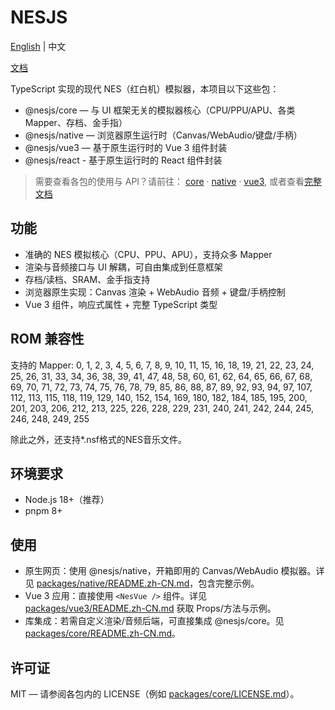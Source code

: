 # NESJS

[English](./README.md) | 中文

[文档](https://nesjs.netlify.app/zh/)

TypeScript 实现的现代 NES（红白机）模拟器，本项目以下这些包：

- @nesjs/core — 与 UI 框架无关的模拟器核心（CPU/PPU/APU、各类 Mapper、存档、金手指）
- @nesjs/native — 浏览器原生运行时（Canvas/WebAudio/键盘/手柄）
- @nesjs/vue3 — 基于原生运行时的 Vue 3 组件封装
- @nesjs/react - 基于原生运行时的 React 组件封装

> 需要查看各包的使用与 API？请前往： [core](./packages/core/README.zh-CN.md) · [native](./packages/native/README.zh-CN.md) · [vue3](./packages/vue3/README.zh-CN.md), 或者查看[完整文档](https://nesjs.netlify.app/zh/)

## 功能

- 准确的 NES 模拟核心（CPU、PPU、APU），支持众多 Mapper
- 渲染与音频接口与 UI 解耦，可自由集成到任意框架
- 存档/读档、SRAM、金手指支持
- 浏览器原生实现：Canvas 渲染 + WebAudio 音频 + 键盘/手柄控制
- Vue 3 组件，响应式属性 + 完整 TypeScript 类型

## ROM 兼容性

支持的 Mapper: 0, 1, 2, 3, 4, 5, 6, 7, 8, 9, 10, 11, 15, 16, 18, 19, 21, 22, 23, 24, 25, 26, 31, 33, 34, 36, 38, 39, 41, 47, 48, 58, 60, 61, 62, 64, 65, 66, 67, 68, 69, 70, 71, 72, 73, 74, 75, 76, 78, 79, 85, 86, 88, 87, 89, 92, 93, 94, 97, 107, 112, 113, 115, 118, 119, 129, 140, 152, 154, 169, 180, 182, 184, 185, 195, 200, 201, 203, 206, 212, 213, 225, 226, 228, 229, 231, 240, 241, 242, 244, 245, 246, 248, 249, 255

除此之外，还支持*.nsf格式的NES音乐文件。

## 环境要求

- Node.js 18+（推荐）
- pnpm 8+

## 使用

- 原生网页：使用 @nesjs/native，开箱即用的 Canvas/WebAudio 模拟器。详见 [packages/native/README.zh-CN.md](./packages/native/README.zh-CN.md)，包含完整示例。
- Vue 3 应用：直接使用 `<NesVue />` 组件。详见 [packages/vue3/README.zh-CN.md](./packages/vue3/README.zh-CN.md) 获取 Props/方法与示例。
- 库集成：若需自定义渲染/音频后端，可直接集成 @nesjs/core。见 [packages/core/README.zh-CN.md](./packages/core/README.zh-CN.md)。

## 许可证

MIT — 请参阅各包内的 LICENSE（例如 [packages/core/LICENSE.md](./packages/core/LICENSE.md)）。
